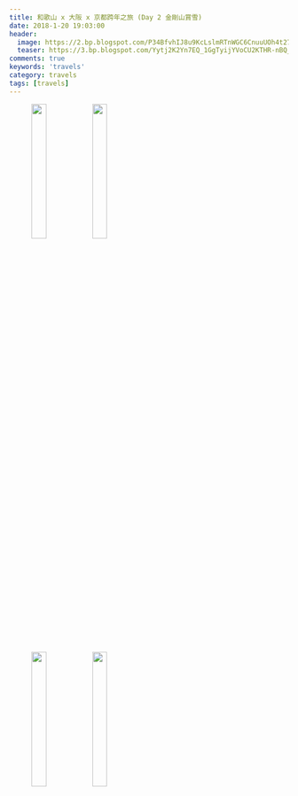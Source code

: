 ```yaml
---
title: 和歌山 x 大阪 x 京都跨年之旅 (Day 2 金剛山賞雪)
date: 2018-1-20 19:03:00
header:
  image: https://2.bp.blogspot.com/P34BfvhIJ8u9KcLslmRTnWGC6CnuuUOh4t27luYPGvh9kSKTicrnYIpwAf6spTIBui1VZxLFCEo=s1600
  teaser: https://3.bp.blogspot.com/Yytj2K2Yn7EQ_1GgTyijYVoCU2KTHR-nBQ_trr7gJXlXRDYiE_1PC_EUqy2n1684bEVQdir8ccQ=s1600
comments: true
keywords: 'travels'
category: travels
tags: [travels]
---
```


<figure class="half">
    <img src="https://2.bp.blogspot.com/pkSwDmK6chEkvpsXqy7l7vwL-NOEHGeidlcB32BdPivDRNrmMZQnM1E66Cb9_hYZo6mHhTWBavc=s1600" height="25%" width="25%">
    <img src="https://3.bp.blogspot.com/7HxwMWrtayZ6EqPxMrIpq8JxNV6d6yXIlBFaM3leODCCknWqSUNQvkyL_VWVe4jxerUCsTiAEVo=s1600" height="25%" width="25%">
</figure>

<figure class="half">
    <img src="https://1.bp.blogspot.com/tNDZ_eAbvbIHJME8qDad85aWiNzEiAtPieKrbMDGXiVvXk0zJopqSz8MdGqOPnHOYfN5YMg_LnE=s400" height="25%" width="25%">
    <img src="https://4.bp.blogspot.com/BqRAFxlx3qLsiejMMu74-nh7Fq_3qdd7wGpOqK8Hpjj-tHUwZsZPhBAU9Ix0EBmA4M7kQebychU=s400" height="25%" width="25%">
</figure>
